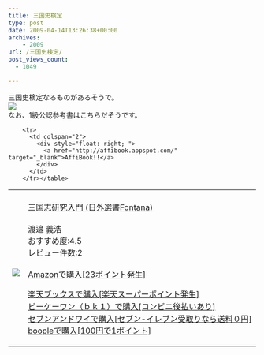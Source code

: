 ```yaml
---
title: 三国史検定
type: post
date: 2009-04-14T13:26:38+00:00
archives:
    - 2009
url: /三国史検定/
post_views_count:
  - 1049

---
```

三国史検定なるものがあるそうで。  
[<img src="https://i1.wp.com/jqinglong.html.xdomain.jp/bimg/2009/04/14/banner01.jpg" border="0"  data-recalc-dims="1" />][1]  
なお、1級公認参考書はこちらだそうです。

<table>
  <tr>
    <td>
      <a href="http://www.amazon.co.jp/%E4%B8%89%E5%9B%BD%E5%BF%97%E7%A0%94%E7%A9%B6%E5%85%A5%E9%96%80-%E6%97%A5%E5%A4%96%E9%81%B8%E6%9B%B8Fontana-%E6%B8%A1%E9%82%89-%E7%BE%A9%E6%B5%A9/dp/4816920595%3FSubscriptionId%3D1JWQWN8E4Z5TR27962G2%26tag%3Dgaeaffibook-22%26linkCode%3Dxm2%26camp%3D2025%26creative%3D165953%26creativeASIN%3D4816920595" target="_blank"><br /> <img src="https://i1.wp.com/ecx.images-amazon.com/images/I/511eWDqxOaL._SL160_.jpg" style="border-style:none;" data-recalc-dims="1" /><br /> </a>
    </td>
    <td>
      <a href="http://www.amazon.co.jp/%E4%B8%89%E5%9B%BD%E5%BF%97%E7%A0%94%E7%A9%B6%E5%85%A5%E9%96%80-%E6%97%A5%E5%A4%96%E9%81%B8%E6%9B%B8Fontana-%E6%B8%A1%E9%82%89-%E7%BE%A9%E6%B5%A9/dp/4816920595%3FSubscriptionId%3D1JWQWN8E4Z5TR27962G2%26tag%3Dgaeaffibook-22%26linkCode%3Dxm2%26camp%3D2025%26creative%3D165953%26creativeASIN%3D4816920595" target="_blank"><br /> 三国志研究入門 (日外選書Fontana)<br /> </a><br /> 渡邉 義浩<br /> おすすめ度:4.5<br /> レビュー件数:2<br /> <a href="http://www.amazon.co.jp/%E4%B8%89%E5%9B%BD%E5%BF%97%E7%A0%94%E7%A9%B6%E5%85%A5%E9%96%80-%E6%97%A5%E5%A4%96%E9%81%B8%E6%9B%B8Fontana-%E6%B8%A1%E9%82%89-%E7%BE%A9%E6%B5%A9/dp/4816920595%3FSubscriptionId%3D1JWQWN8E4Z5TR27962G2%26tag%3Dgaeaffibook-22%26linkCode%3Dxm2%26camp%3D2025%26creative%3D165953%26creativeASIN%3D4816920595" target="_blank"><br /> Amazonで購入[23ポイント発生]<br /> </a></p>
      <p>
        <a href="http://px.a8.net/svt/ejp?a8mat=1HPMBE+5CX82+1N6+BW8O2&#038;a8ejpredirect=http%3A%2F%2Fsearch.books.rakuten.co.jp%2Fbksearch%2Fdt%3Fg%3D001%26bisbn%3D4816920595" target="_blank">楽天ブックスで購入[楽天スーパーポイント発生]</a><br /> <img border="0" width="1" height="1" src="https://i2.wp.com/www12.a8.net/0.gif?resize=1%2C1" alt="" data-recalc-dims="1" /><br /> <a href="http://px.a8.net/svt/ejp?a8mat=1HRMFS+EEKKOI+10UY+HUKPU&#038;a8ejpredirect=http%3A%2F%2Fwww.bk1.jp%2FkeywordSearchResult%2F%3Fkeyword%3D4816920595%26storeCd%3D1%26searchFlg%3D9%26x%3D43%26y%3D11%26partnerid%3D02a801" target="_blank">ビーケーワン（ｂｋ１）で購入[コンビニ後払いあり]</a><br /> <img border="0" width="1" height="1" src="https://i2.wp.com/www12.a8.net/0.gif?resize=1%2C1" alt="" data-recalc-dims="1" /><br /> <a href="http://click.linksynergy.com/fs-bin/statform?id=aR0TIOX*qAA&#038;offerid=137560&#038;bnid=1490&#038;subid=&#038;subid=0&#038;kword_in=4816920595&#038;oop=on" target="_blank">セブンアンドワイで購入[セブン-イレブン受取りなら送料０円]</a><IMG width=1 height=1 border=0 src="http://ad.linksynergy.com/fs-bin/show?id=aR0TIOX*qAA&bids=137560&type=5&subid=0"><br /> <a href="http://click.linksynergy.com/fs-bin/statform?id=aR0TIOX*qAA&#038;offerid=33310&#038;bnid=2&#038;subid=0&#038;ifc=4&#038;ifr=9784816920592" target="_blank">boopleで購入[100円で1ポイント]</a> </td> </tr> 
        
        <tr>
          <td colspan="2">
            <div style="float: right; ">
              <a href="http://affibook.appspot.com/" target="_blank">AffiBook!!</a>
            </div>
          </td>
        </tr></table>

 [1]: http://www.3594kentei.com/